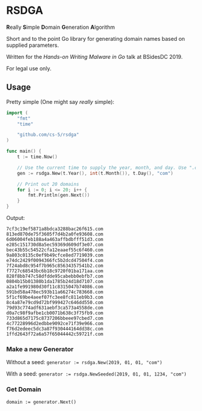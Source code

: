 # RSDGA

**R**eally **S**imple **D**omain **G**eneration **A**lgorithm

Short and to the point Go library for generating domain names based on supplied parameters.

Written for the _Hands-on Writing Malware in Go_ talk at BSidesDC 2019.

For legal use only.

## Usage

Pretty simple (One might say _really_ simple):

```go
import (
	"fmt"
	"time"

	"github.com/cs-5/rsdga"
)

func main() {
	t := time.Now()

	// Use the current time to supply the year, month, and day. Use ".com" as the TLD
	gen := rsdga.New(t.Year(), int(t.Month()), t.Day(), "com")

	// Print out 20 domains
	for i := 0; i <= 20; i++ {
		fmt.Println(gen.Next())
	}
}
```

Output:

```
7cf3c19ef5871a8bdca3288bac26f615.com
813ed870de75f3605f7d4b2a0fe93608.com
6d06004feb188a4a463affbdbfff51d3.com
e285c151730d8a5ec59369d609df3e07.com
bec43b55c54522cfa12eaaef55c6f460.com
9a803c0135c0ef9b49cfce8ed7719039.com
e74dc2429f0094366fc5b2dcd47504f4.com
7f24abd8c954f7b965c85634357541b2.com
f7727c68543bc6b18c9720f01ba171aa.com
828f8bb747c58dfdde95cabebb0ebfb7.com
0804b15b01380b1da1785b24d18d7107.com
a2a1fe991980d30f11c8315047b74086.com
591bd58a478ec593b11a66274c783668.com
5f1cf69be4aeef07fc3ee8fc811eb9b3.com
8c4a87e79cd9d72bf999427c646dd550.com
79d93c774adf631aebf3ca573a4558de.com
d0a7c98f9afbe1cb0071b638c3f75fb9.com
733d865d7175c8737206bbeee97cbed7.com
4c77228996d2edbbe9092ce71f39e966.com
f76d2edeec5dc3a87f930444164dd38c.com
1ffd2643f72a6a57f65044442c59721f.com
```

### Make a new Generator

Without a seed:
`generator := rsdga.New(2019, 01, 01, "com")`

With a seed:
`generator := rsdga.NewSeeded(2019, 01, 01, 1234, "com")`

### Get Domain

`domain := generator.Next()`
